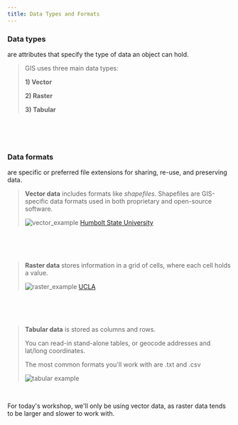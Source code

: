 ```yaml
---
title: Data Types and Formats
---
```

<html>
  
### **Data types**
are attributes that specify the type of data an object can hold.

> GIS uses three main data types:
>
> **1) Vector**
>
> **2) Raster**
>
> **3) Tabular**

<br>
  <br>
    <br>

### **Data formats**
are specific or preferred file extensions for sharing, re-use, and preserving data.

> **Vector data** includes formats like *shapefiles*. Shapefiles are GIS-specific data formats used in both proprietary and open-source software. 
> 
> ![vector_example](/qgis/img/vector_examples.png)
<h7><a href="https://gsp.humboldt.edu/olm/Lessons/GIS/08%20Rasters/RasterToVector.html">Humbolt State University</a></h7>

<br>
  <br>
    <br>

> **Raster data** stores information in a grid of cells, where each cell holds a value. 
> 
> ![raster_example](/qgis/img/raster_examples.png)
<h7><a href="https://ucladataguides.readthedocs.io/en/latest/working_with_mapping/agol.html">UCLA</a></h7>

<br>
   <br>
      <br>

> **Tabular data** is stored as columns and rows. 
> 
> You can read-in stand-alone tables, or geocode addresses and lat/long coordinates. 
> 
> The most common formats you'll work with are .txt and .csv 
> 
> ![tabular example](/qgis/img/csv_template.png)

<br>

For today's workshop, we'll only be using vector data, as raster data tends to be larger and slower to work with. 

<br>
